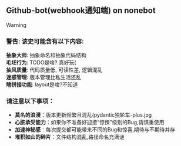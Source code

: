 ## Github-bot(webhook通知端) on nonebot

> [!WARNING]  
> ### 警告: 该史可能含有以下内容:  
> **抽象大师**: 抽象命名和抽象代码结构  
> **毛坯行为**: TODO是啥? 真好玩(  
> **抽风质量**: 代码质量低, 可读性差, 逻辑混乱  
> **迷惑管理**: 版本管理比私生活还乱  
> **瞎拼接功能**: layout是啥?不知道
> 
> ### 请注意以下事项：    
> - **莫名的浪漫**：版本更新频繁且混乱(pydantic独轮车-plus.jpg
> - **心脏承受能力**：如果你不准备好迎接“惊悚”级别的Bug,请慎重使用
> - **加速神秘感**：每次提交都可能带来不同的Bug和惊喜,期待与不期待并存
> - **堆积如山的碎片**：文件结构混乱,路径命名充满谜
